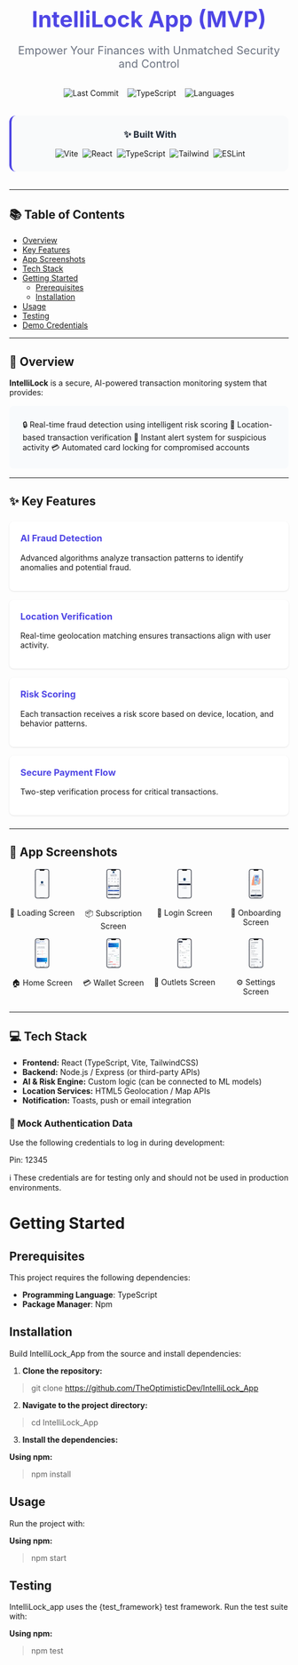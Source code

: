 <div align="center">
  <h1 style="color: #4f46e5; font-size: 2.5rem; font-weight: 700; margin-bottom: 0.5rem;">IntelliLock App (MVP)</h1>
  <p style="font-size: 1.25rem; color: #6b7280; margin-bottom: 2rem;">
    Empower Your Finances with Unmatched Security and Control
  </p>
  
  <div style="display: flex; justify-content: center; gap: 1rem; margin-bottom: 2rem; flex-wrap: wrap;">
    <img alt="Last Commit" src="https://img.shields.io/github/last-commit/TheOptimisticDev/IntelliLock_App?style=for-the-badge&color=7c3aed&logo=git&logoColor=white">
    <img alt="TypeScript" src="https://img.shields.io/github/languages/top/TheOptimisticDev/IntelliLock_App?style=for-the-badge&logo=typescript&color=3178c6&logoColor=white">
    <img alt="Languages" src="https://img.shields.io/github/languages/count/TheOptimisticDev/IntelliLock_App?style=for-the-badge&logo=codeigniter&color=ef4444&logoColor=white">
  </div>
  
  <div style="background: #f9fafb; padding: 1.5rem; border-radius: 12px; border-left: 4px solid #4f46e5; max-width: 800px; margin: 0 auto 2rem;">
    <h3 style="margin-top: 0; color: #1f2937;">✨ Built With</h3>
    <div style="display: flex; flex-wrap: wrap; gap: 0.5rem; justify-content: center;">
      <img alt="Vite" src="https://img.shields.io/badge/Vite-646CFF?style=for-the-badge&logo=vite&logoColor=white">
      <img alt="React" src="https://img.shields.io/badge/React-61DAFB?style=for-the-badge&logo=react&logoColor=white">
      <img alt="TypeScript" src="https://img.shields.io/badge/TypeScript-3178C6?style=for-the-badge&logo=typescript&logoColor=white">
      <img alt="Tailwind" src="https://img.shields.io/badge/Tailwind_CSS-06B6D4?style=for-the-badge&logo=tailwind-css&logoColor=white">
      <img alt="ESLint" src="https://img.shields.io/badge/ESLint-4B32C3?style=for-the-badge&logo=eslint&logoColor=white">
    </div>
  </div>
</div>

---

## 📚 Table of Contents
- [Overview](#-overview)
- [Key Features](#-key-features)
- [App Screenshots](#-app-screenshots)
- [Tech Stack](#-tech-stack)
- [Getting Started](#-getting-started)
  - [Prerequisites](#-prerequisites)
  - [Installation](#-installation)
- [Usage](#-usage)
- [Testing](#-testing)
- [Demo Credentials](#-demo-credentials)

---

## 🌟 Overview

**IntelliLock** is a secure, AI-powered transaction monitoring system that provides:

<div style="background: #f8fafc; padding: 1.5rem; border-radius: 8px; margin: 1rem 0;">
🔒 Real-time fraud detection using intelligent risk scoring  
📍 Location-based transaction verification  
🚨 Instant alert system for suspicious activity  
💳 Automated card locking for compromised accounts  
</div>

---

## ✨ Key Features

<div style="display: grid; grid-template-columns: repeat(auto-fit, minmax(300px, 1fr)); gap: 1rem; margin: 1.5rem 0;">

<div style="background: white; padding: 1.25rem; border-radius: 8px; box-shadow: 0 1px 3px rgba(0,0,0,0.1);">
<h3 style="margin-top: 0; color: #4f46e5;">AI Fraud Detection</h3>
<p>Advanced algorithms analyze transaction patterns to identify anomalies and potential fraud.</p>
</div>

<div style="background: white; padding: 1.25rem; border-radius: 8px; box-shadow: 0 1px 3px rgba(0,0,0,0.1);">
<h3 style="margin-top: 0; color: #4f46e5;">Location Verification</h3>
<p>Real-time geolocation matching ensures transactions align with user activity.</p>
</div>

<div style="background: white; padding: 1.25rem; border-radius: 8px; box-shadow: 0 1px 3px rgba(0,0,0,0.1);">
<h3 style="margin-top: 0; color: #4f46e5;">Risk Scoring</h3>
<p>Each transaction receives a risk score based on device, location, and behavior patterns.</p>
</div>

<div style="background: white; padding: 1.25rem; border-radius: 8px; box-shadow: 0 1px 3px rgba(0,0,0,0.1);">
<h3 style="margin-top: 0; color: #4f46e5;">Secure Payment Flow</h3>
<p>Two-step verification process for critical transactions.</p>
</div>

</div>

---

## 📱 App Screenshots

<div style="display: flex; justify-content: space-around; gap: 10px;">
  <div style="text-align: center;">
    <img src="https://github.com/TheOptimisticDev/IntelliLock_App/blob/main/public/loading-screen.png?raw=true" alt="Loading Screen" style="width: 22%; max-width: 200px;">
    <p>🔄 Loading Screen</p>
  </div>
  <div style="text-align: center;">
    <img src="https://github.com/TheOptimisticDev/IntelliLock_App/blob/main/public/subscription-screen.png?raw=true" alt="Subscription Screen" style="width: 22%; max-width: 200px;">
    <p>📦 Subscription Screen</p>
  </div>
  <div style="text-align: center;">
    <img src="https://github.com/TheOptimisticDev/IntelliLock_App/blob/main/public/login-screen.png?raw=true" alt="Login Screen" style="width: 22%; max-width: 200px;">
    <p>🔐 Login Screen</p>
  </div>
  <div style="text-align: center;">
    <img src="https://github.com/TheOptimisticDev/IntelliLock_App/blob/main/public/onboarding-screen.png?raw=true" alt="Onboarding Screen" style="width: 22%; max-width: 200px;">
    <p>🚀 Onboarding Screen</p>
  </div>
</div>

<div style="display: flex; justify-content: space-around; gap: 10px;">
  <div style="text-align: center;">
    <img src="https://github.com/TheOptimisticDev/IntelliLock_App/blob/main/public/home-screen.png?raw=true" alt="Home Screen" style="width: 22%; max-width: 200px;">
    <p>🏠 Home Screen</p>
  </div>
  <div style="text-align: center;">
    <img src="https://github.com/TheOptimisticDev/IntelliLock_App/blob/main/public/wallet-screen.png?raw=true" alt="Wallet Screen" style="width: 22%; max-width: 200px;">
    <p>💳 Wallet Screen</p>
  </div>
  <div style="text-align: center;">
    <img src="https://github.com/TheOptimisticDev/IntelliLock_App/blob/main/public/outlets-screen.png?raw=true" alt="Outlets Screen" style="width: 22%; max-width: 200px;">
    <p>🏪 Outlets Screen</p>
  </div>
  <div style="text-align: center;">
    <img src="https://github.com/TheOptimisticDev/IntelliLock_App/blob/main/public/settings-screen.png?raw=true" alt="Settings Screen" style="width: 22%; max-width: 200px;">
    <p>⚙️ Settings Screen</p>
  </div>
</div>

---

## 💻 Tech Stack

- **Frontend:** React (TypeScript, Vite, TailwindCSS)
- **Backend:** Node.js / Express (or third-party APIs)
- **AI & Risk Engine:** Custom logic (can be connected to ML models)
- **Location Services:** HTML5 Geolocation / Map APIs
- **Notification:** Toasts, push or email integration

### 🔐 Mock Authentication Data
Use the following credentials to log in during development:

Pin: 12345

ℹ️ These credentials are for testing only and should not be used in production environments.

# Getting Started

## Prerequisites

This project requires the following dependencies:

- **Programming Language**: TypeScript
- **Package Manager**: Npm

## Installation

Build IntelliLock_App from the source and install dependencies:

1. **Clone the repository:**

> git clone https://github.com/TheOptimisticDev/IntelliLock_App

2. **Navigate to the project directory:**

> cd IntelliLock_App

3. **Install the dependencies:**

**Using npm:**

> npm install

## Usage

Run the project with:

**Using npm:**

> npm start

## Testing

IntelliLock_app uses the {test_framework} test framework. Run the test suite with:

**Using npm:**

> npm test
